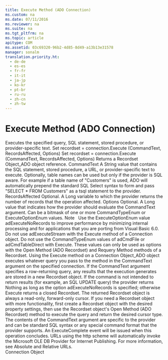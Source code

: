```yaml
---
title: Execute Method (ADO Connection)
ms.custom: na
ms.date: 07/11/2016
ms.reviewer: na
ms.suite: na
ms.tgt_pltfrm: na
ms.topic: article
apitype: COM
ms.assetid: 03c69320-96b2-4d85-8d49-a13b13e31578
manager: sonalm
translation.priority.ht: 
  - de-de
  - es-es
  - fr-fr
  - it-it
  - ja-jp
  - ko-kr
  - pt-br
  - ru-ru
  - zh-cn
  - zh-tw
---
```

# Execute Method (ADO Connection)
<?xml version="1.0" encoding="utf-8"?>
<developerReferenceWithSyntaxDocument xmlns="http://ddue.schemas.microsoft.com/authoring/2003/5" xmlns:xlink="http://www.w3.org/1999/xlink" xmlns:xsi="http://www.w3.org/2001/XMLSchema-instance" xsi:schemaLocation="http://ddue.schemas.microsoft.com/authoring/2003/5 http://dduestorage.blob.core.windows.net/ddueschema/developer.xsd">
  <introduction>
    <para>Executes the specified query, SQL statement, stored procedure, or provider-specific text.</para>
  </introduction>
  <syntaxSection>
    <legacySyntax>
<legacyBold>Set recordset = connection.Execute (CommandText, RecordsAffected, Options)</legacyBold>
<legacyBold>Set recordset = connection.Execute (CommandText, RecordsAffected, Options)</legacyBold></legacySyntax>
  </syntaxSection>
  <returnValue>
    <content>
      <para>Returns a <link xlink:href="ede1415f-c3df-4cc5-a05b-2576b2b84b60">Recordset Object_ADO</link> object reference.</para>
    </content>
  </returnValue>
  <parameters>
    <content>
      <definitionTable>
        <definedTerm> <legacyItalic>CommandText</legacyItalic> </definedTerm>
        <definition>
          <para>A <legacyBold>String</legacyBold> value that contains the SQL statement, stored procedure, a URL, or provider-specific text to execute. <legacyBold>Optionally</legacyBold>, table names can be used but only if the provider is SQL aware. For example if a table name of "Customers" is used, ADO will automatically prepend the standard SQL Select syntax to form and pass "SELECT * FROM Customers" as a <token>tsql</token> statement to the provider.</para>
        </definition>
        <definedTerm> <legacyItalic>RecordsAffected</legacyItalic> </definedTerm>
        <definition>
          <para>Optional. A <legacyBold>Long</legacyBold> variable to which the provider returns the number of records that the operation affected.</para>
        </definition>
        <definedTerm> <legacyItalic>Options</legacyItalic> </definedTerm>
        <definition>
          <para>Optional. A <legacyBold>Long</legacyBold> value that indicates how the provider should evaluate the CommandText argument. Can be a bitmask of one or more <link xlink:href="4b1feb9c-a855-40fe-a906-efe688687e9f">CommandTypeEnum</link> or <link xlink:href="68bfa83a-5df4-4bef-8736-0f88ae8c29ea">ExecuteOptionEnum</link> values.</para>
        </definition>
      </definitionTable>
      <para>
        <embeddedLabel>Note</embeddedLabel>   Use the <legacyBold>ExecuteOptionEnum</legacyBold> value <legacyBold>adExecuteNoRecords</legacyBold> to improve performance by minimizing internal processing and for applications that you are porting from Visual Basic 6.0.</para>
      <para>Do not use <legacyBold>adExecuteStream</legacyBold> with the <legacyBold>Execute</legacyBold> method of a <legacyBold>Connection</legacyBold> object.</para>
      <para>Do not use the CommandTypeEnum values of adCmdFile or adCmdTableDirect with Execute. These values can only be used as options with the <link xlink:href="3236749c-4b71-4235-89e2-ccdfaaa9319d">Open Method (ADO Recordset)</link> and <link xlink:href="d81ab76f-1aa8-4ccf-92ec-b65254dc3ea1">Requery Method</link> methods of a <legacyBold>Recordset</legacyBold>.</para>
    </content>
  </parameters>
  <languageReferenceRemarks>
    <content>
      <para>Using the <legacyBold>Execute</legacyBold> method on a <link xlink:href="ef6b1824-5b12-43db-89d7-8f3d13896d4d">Connection Object_ADO</link> object executes whatever query you pass to the method in the CommandText argument on the specified connection. If the CommandText argument specifies a row-returning query, any results that the execution generates are stored in a new <legacyBold>Recordset</legacyBold> object. If the command is not intended to return results (for example, an SQL UPDATE query) the provider returns <legacyBold>Nothing</legacyBold> as long as the option <legacyBold>adExecuteNoRecords</legacyBold> is specified; otherwise Execute returns a closed <legacyBold>Recordset</legacyBold>.</para>
      <para>The returned <legacyBold>Recordset</legacyBold> object is always a read-only, forward-only cursor. If you need a <legacyBold>Recordset</legacyBold> object with more functionality, first create a <legacyBold>Recordset</legacyBold> object with the desired property settings, then use the <legacyBold>Recordset</legacyBold> object's <link xlink:href="3236749c-4b71-4235-89e2-ccdfaaa9319d">Open Method (ADO Recordset)</link> method to execute the query and return the desired cursor type.</para>
      <para>The contents of the <legacyItalic>CommandText</legacyItalic> argument are specific to the provider and can be standard SQL syntax or any special command format that the provider supports.</para>
      <para>An ExecuteComplete event will be issued when this operation concludes.</para>
      <alert class="note">
        <para>URLs using the http scheme will automatically invoke the <link xlink:href="66a208d9-b580-4655-a41e-1d36e5b5bfca">Microsoft OLE DB Provider for Internet Publishing</link>. For more information, see <link xlink:href="6a34a7ef-50cc-4c3d-82f7-106b9a8f3caf">Absolute and Relative URLs</link>.</para>
      </alert>
    </content>
  </languageReferenceRemarks>
  <section>
    <title>Applies To</title>
    <content>
      <para>
        <link xlink:href="ef6b1824-5b12-43db-89d7-8f3d13896d4d">Connection Object</link>
      </para>
    </content>
  </section>
  <relatedTopics />
</developerReferenceWithSyntaxDocument>